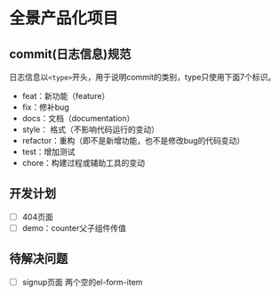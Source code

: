 # 全景产品化项目

## commit(日志信息)规范
日志信息以`<type>`开头，用于说明commit的类别，type只使用下面7个标识。
+ feat：新功能（feature）
+ fix：修补bug
+ docs：文档（documentation）
+ style： 格式（不影响代码运行的变动）
+ refactor：重构（即不是新增功能，也不是修改bug的代码变动）
+ test：增加测试
+ chore：构建过程或辅助工具的变动

## 开发计划
+ [ ] 404页面
+ [ ] demo：counter父子组件传值

## 待解决问题
+ [ ] signup页面 两个空的el-form-item
